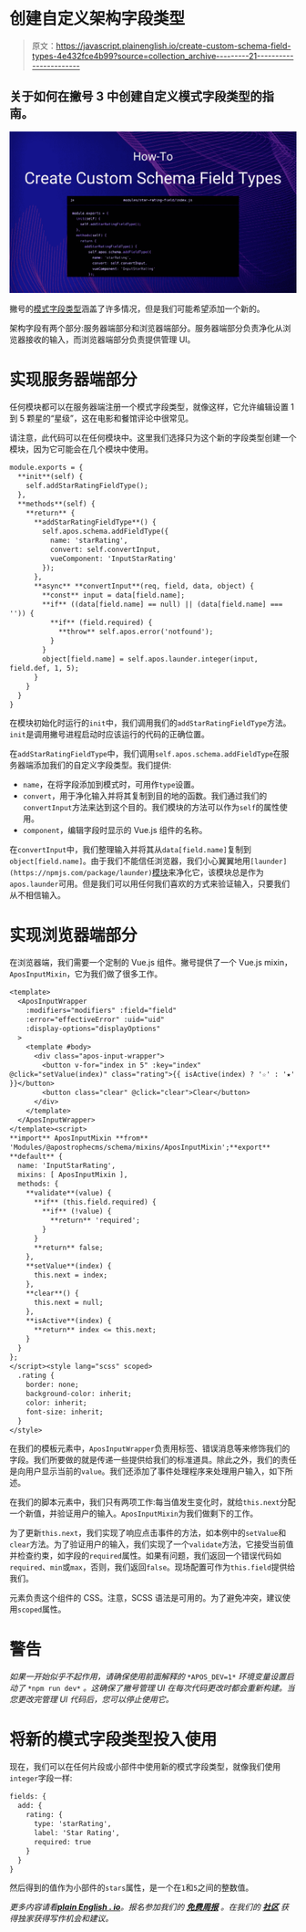 # 创建自定义架构字段类型

> 原文：<https://javascript.plainenglish.io/create-custom-schema-field-types-4e432fce4b99?source=collection_archive---------21----------------------->

## 关于如何在撇号 3 中创建自定义模式字段类型的指南。

![](img/616722ff3b8888ceab8b1fd271399dd3.png)

撇号的[模式字段类型](https://v3.docs.apostrophecms.org/guide/content-schema.html)涵盖了许多情况，但是我们可能希望添加一个新的。

架构字段有两个部分:服务器端部分和浏览器端部分。服务器端部分负责净化从浏览器接收的输入，而浏览器端部分负责提供管理 UI。

# 实现服务器端部分

任何模块都可以在服务器端注册一个模式字段类型，就像这样，它允许编辑设置 1 到 5 颗星的“星级”，这在电影和餐馆评论中很常见。

请注意，此代码可以在任何模块中。这里我们选择只为这个新的字段类型创建一个模块，因为它可能会在几个模块中使用。

```
module.exports = {
  **init**(self) {
    self.addStarRatingFieldType();
  },
  **methods**(self) {
    **return** {
      **addStarRatingFieldType**() {
        self.apos.schema.addFieldType({
          name: 'starRating',
          convert: self.convertInput,
          vueComponent: 'InputStarRating'
        });
      },
      **async** **convertInput**(req, field, data, object) {
        **const** input = data[field.name];
        **if** ((data[field.name] == null) || (data[field.name] === '')) {
          **if** (field.required) {
            **throw** self.apos.error('notfound');
          }
        }
        object[field.name] = self.apos.launder.integer(input, field.def, 1, 5);
      }
    }
  }
}
```

在模块初始化时运行的`init`中，我们调用我们的`addStarRatingFieldType`方法。`init`是调用撇号进程启动时应该运行的代码的正确位置。

在`addStarRatingFieldType`中，我们调用`self.apos.schema.addFieldType`在服务器端添加我们的自定义字段类型。我们提供:

*   `name`，在将字段添加到模式时，可用作`type`设置。
*   `convert`，用于净化输入并将其复制到目的地的函数。我们通过我们的`convertInput`方法来达到这个目的。我们模块的方法可以作为`self`的属性使用。
*   `component`，编辑字段时显示的 Vue.js 组件的名称。

在`convertInput`中，我们整理输入并将其从`data[field.name]`复制到`object[field.name]`。由于我们不能信任浏览器，我们小心翼翼地用`[launder](https://npmjs.com/package/launder)`[模块](https://npmjs.com/package/launder)来净化它，该模块总是作为`apos.launder`可用。但是我们可以用任何我们喜欢的方式来验证输入，只要我们从不相信输入。

# 实现浏览器端部分

在浏览器端，我们需要一个定制的 Vue.js 组件。撇号提供了一个 Vue.js mixin，`AposInputMixin`，它为我们做了很多工作。

```
<template>
  <AposInputWrapper
    :modifiers="modifiers" :field="field"
    :error="effectiveError" :uid="uid"
    :display-options="displayOptions"
  >
    <template #body>
      <div class="apos-input-wrapper">
        <button v-for="index in 5" :key="index" @click="setValue(index)" class="rating">{{ isActive(index) ? '☆' : '★' }}</button>
        <button class="clear" @click="clear">Clear</button>
      </div>
    </template>
  </AposInputWrapper>
</template><script>
**import** AposInputMixin **from** 'Modules/@apostrophecms/schema/mixins/AposInputMixin';**export** **default** {
  name: 'InputStarRating',
  mixins: [ AposInputMixin ],
  methods: {
    **validate**(value) {
      **if** (this.field.required) {
        **if** (!value) {
          **return** 'required';
        }
      }
      **return** false;
    },
    **setValue**(index) {
      this.next = index;
    },
    **clear**() {
      this.next = null;
    },
    **isActive**(index) {
      **return** index <= this.next;
    }
  }
};
</script><style lang="scss" scoped>
  .rating {
    border: none;
    background-color: inherit;
    color: inherit;
    font-size: inherit;
  }
</style>
```

在我们的模板元素中，`AposInputWrapper`负责用标签、错误消息等来修饰我们的字段。我们所要做的就是传递一些提供给我们的标准道具。除此之外，我们的责任是向用户显示当前的`value`。我们还添加了事件处理程序来处理用户输入，如下所述。

在我们的脚本元素中，我们只有两项工作:每当值发生变化时，就给`this.next`分配一个新值，并验证用户的输入。`AposInputMixin`为我们做剩下的工作。

为了更新`this.next`，我们实现了响应点击事件的方法，如本例中的`setValue`和`clear`方法。为了验证用户的输入，我们实现了一个`validate`方法，它接受当前值并检查约束，如字段的`required`属性。如果有问题，我们返回一个错误代码如`required`、`min`或`max`，否则，我们返回`false`。现场配置可作为`this.field`提供给我们。

元素负责这个组件的 CSS。注意，SCSS 语法是可用的。为了避免冲突，建议使用`scoped`属性。

# 警告

*如果一开始似乎不起作用，请确保使用前面解释的* `*APOS_DEV=1*` *环境变量设置启动了* `*npm run dev*` *。这确保了撇号管理 UI 在每次代码更改时都会重新构建。当您更改完管理 UI 代码后，您可以停止使用它。*

# 将新的模式字段类型投入使用

现在，我们可以在任何片段或小部件中使用新的模式字段类型，就像我们使用`integer`字段一样:

```
fields: {
  add: {
    rating: {
      type: 'starRating',
      label: 'Star Rating',
      required: true
    }
  }
}
```

然后得到的值作为小部件的`stars`属性，是一个在`1`和`5`之间的整数值。

*更多内容请看*[***plain English . io***](http://plainenglish.io/)*。报名参加我们的* [***免费周报***](http://newsletter.plainenglish.io/) *。在我们的* [***社区***](https://discord.gg/GtDtUAvyhW) *获得独家获得写作机会和建议。*